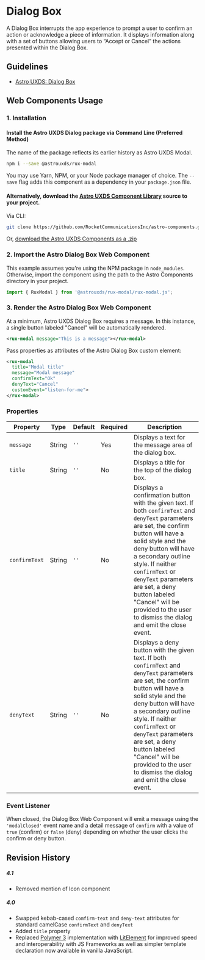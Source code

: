 # Dialog Box

A Dialog Box interrupts the app experience to prompt a user to confirm an action or acknowledge a piece of information. It displays information along with a set of buttons allowing users to “Accept or Cancel” the actions presented within the Dialog Box.

## Guidelines

- [Astro UXDS: Dialog Box](https://astrouxds.com/ui-components/dialog-box)

## Web Components Usage

### 1. Installation

#### Install the Astro UXDS Dialog package via Command Line (Preferred Method)

The name of the package reflects its earlier history as Astro UXDS Modal.

```sh
npm i --save @astrouxds/rux-modal
```

You may use Yarn, NPM, or your Node package manager of choice. The `--save` flag adds this component as a dependency in your `package.json` file.

#### **Alternatively**, download the [Astro UXDS Component Library](https://github.com/RocketCommunicationsInc/astro-components/src/master/) source to your project.

Via CLI:

```sh
git clone https://github.com/RocketCommunicationsInc/astro-components.git
```

Or, [download the Astro UXDS Components as a .zip](https://github.com/RocketCommunicationsInc/astro-components/archive/master.zip)

### 2. Import the Astro Dialog Box Web Component

This example assumes you're using the NPM package in `node_modules`. Otherwise, import the component using the path to the Astro Components directory in your project.

```javascript
import { RuxModal } from '@astrouxds/rux-modal/rux-modal.js';
```

### 3. Render the Astro Dialog Box Web Component

At a minimum, Astro UXDS Dialog Box requires a message. In this instance, a single button labeled "Cancel" will be automatically rendered.

```xml
<rux-modal message="This is a message"></rux-modal>
```

Pass properties as attributes of the Astro Dialog Box custom element:

```xml
<rux-modal
  title="Modal title"
  message="Modal message"
  confirmText="Ok"
  denyText="Cancel"
  customEvent="listen-for-me">
</rux-modal>
```

### Properties

| Property      | Type   | Default     | Required | Description                                                                                                                                                                                                                                                                                                                                                                             |
| ------------- | ------ | ----------- | -------- | --------------------------------------------------------------------------------------------------------------------------------------------------------------------------------------------------------------------------------------------------------------------------------------------------------------------------------------------------------------------------------------- |
| `message`     | String | `''`        | Yes      | Displays a text for the message area of the dialog box.                                                                                                                                                                                                                                                                                                                                 |
| `title`       | String | `''`        | No       | Displays a title for the top of the dialog box.                                                                                                                                                                                                                                                                                                                                         |
| `confirmText` | String | `''`        | No       | Displays a confirmation button with the given text. If both `confirmText` and `denyText` parameters are set, the confirm button will have a solid style and the deny button will have a secondary outline style. If neither `confirmText` or `denyText` parameters are set, a deny button labeled "Cancel" will be provided to the user to dismiss the dialog and emit the close event. |
| `denyText`    | String | `''`        | No       | Displays a deny button with the given text. If both `confirmText` and `denyText` parameters are set, the confirm button will have a solid style and the deny button will have a secondary outline style. If neither `confirmText` or `denyText` parameters are set, a deny button labeled "Cancel" will be provided to the user to dismiss the dialog and emit the close event.         |

### Event Listener

When closed, the Dialog Box Web Component will emit a message using the `'modalClosed'` event name and a detail message of `confirm` with a value of `true` (confirm) or `false` (deny) depending on whether the user clicks the confirm or deny button.

## Revision History

##### **4.1**
- Removed mention of Icon component

##### **4.0**

- Swapped kebab-cased `comfirm-text` and `deny-text` attributes for standard camelCase `confirmText` and `denyText`
- Added `title` property
- Replaced [Polymer 3](https://www.polymer-project.org) implementation with [LitElement](https://lit-element.polymer-project.org/) for improved speed and interoperability with JS Frameworks as well as simpler template declaration now available in vanilla JavaScript.
